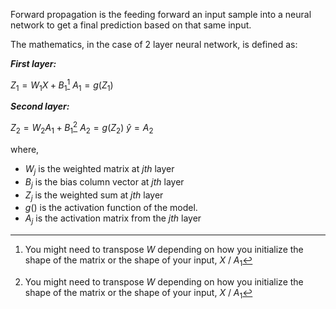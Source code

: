 Forward propagation is the feeding forward an input sample into a neural network to get a final prediction based on that same input.

The mathematics, in the case of 2 layer neural network, is defined as:

***First layer:***

$Z_1 = W_1X + B_1$[^1]
$A_1 = g(Z_1)$

***Second layer:***

$Z_2 = W_2A_1 + B_1$[^1]
$A_2 = g(Z_2)$
$\hat{y} = A_2$

where,

- $W_j$ is the weighted matrix at $jth$ layer
- $B_j$ is the bias column vector at $jth$ layer
- $Z_j$ is the weighted sum at $jth$ layer
- $g()$ is the activation function of the model.
- $A_j$ is the activation matrix from the $jth$ layer

[^1]: You might need to transpose $W$ depending on how you initialize the shape of the matrix or the shape of your input, $X$ / $A_1$


